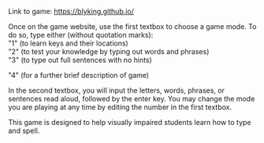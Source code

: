Link to game: https://blyking.github.io/

Once on the game website, use the first textbox to choose a game mode. To do so, type either (without quotation marks):  
"1" (to learn keys and their locations)  
"2" (to test your knowledge by typing out words and phrases)  
"3" (to type out full sentences with no hints)

"4" (for a further brief description of game)

In the second textbox, you will input the letters, words, phrases, or sentences read aloud, followed by the enter key. You may change the mode you are playing at any time by editing the number in the first textbox.

This game is designed to help visually impaired students learn how to type and spell.
